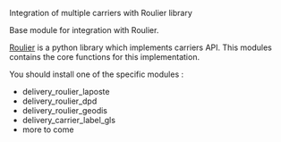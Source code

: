 Integration of multiple carriers with Roulier library

Base module for integration with Roulier.

[Roulier](https://pypi.python.org/pypi/roulier) is a python library
which implements carriers API. This modules contains the core functions
for this implementation.

You should install one of the specific modules :

- delivery_roulier_laposte
- delivery_roulier_dpd
- delivery_roulier_geodis
- delivery_carrier_label_gls
- more to come
